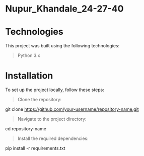 # Nupur_Khandale_24-27-40


# Technologies
This project was built using the following technologies:
>Python 3.x

# Installation
To set up the project locally, follow these steps:

>Clone the repository:

git clone https://github.com/your-username/repository-name.git

>Navigate to the project directory:

cd repository-name

>Install the required dependencies:


pip install -r requirements.txt
